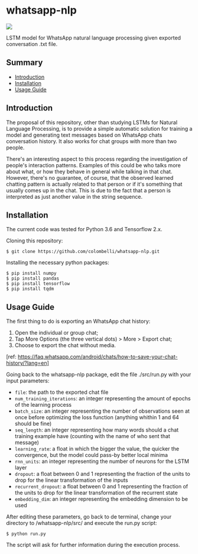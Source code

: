 # whatsapp-nlp
![](https://img.shields.io/badge/python-v3.6-blue)

LSTM model for WhatsApp natural language processing given exported conversation .txt file.

## Summary
- [Introduction](#introduction)
- [Installation](#installation)
- [Usage Guide](#usage-guide)

## Introduction

The proposal of this repository, other than studying LSTMs for Natural Language Processing, is to provide a simple automatic solution for training a model and generating text messages based on WhatsApp chats conversation history. It also works for chat groups with more than two people.

There's an interesting aspect to this process regarding the investigation of people's interaction patterns. Examples of this could be who talks more about what, or how they behave in general while talking in that chat. However, there's no guarantee, of course, that the observed learned chatting pattern is actually related to that person or if it's something that usually comes up in the chat. This is due to the fact that a person is interpreted as just another value in the string sequence. 

## Installation

The current code was tested for Python 3.6 and Tensorflow 2.x.

Cloning this repository:
    
    $ git clone https://github.com/colombelli/whatsapp-nlp.git

Installing the necessary python packages:
    
    $ pip install numpy
    $ pip install pandas
    $ pip install tensorflow
    $ pip install tqdm

## Usage Guide

The first thing to do is exporting an WhatsApp chat history: 
1. Open the individual or group chat; 
2. Tap More Options (the three vertical dots) > More > Export chat; 
3. Choose to export the chat without media.

[ref: https://faq.whatsapp.com/android/chats/how-to-save-your-chat-history/?lang=en]

Going back to the whatsapp-nlp package, edit the file ./src/run.py with your input parameters:
* ```file```: the path to the exported chat file
* ```num_training_iterations```: an integer representing the amount of epochs of the learning process
* ```batch_size```: an integer representing the number of observations seen at once before optimizing the loss function (anything whithin 1 and 64 should be fine)
* ```seq_length```: an integer representing how many words should a chat training example have (counting with the name of who sent that message)
* ```learning_rate```: a float in which the bigger the value, the quicker the convergence, but the model could pass-by better local minima
* ```rnn_units```: an integer representing the number of neurons for the LSTM layer
* ```dropout```: a float between 0 and 1 representing the fraction of the units to drop for the linear transformation of the inputs
* ```recurrent_dropout```: a float between 0 and 1 representing the fraction of the units to drop for the linear transformation of the recurrent state
* ```embedding_dim```: an integer representing the embedding dimension to be used

After editing these parameters, go back to de terminal, change your directory to /whatsapp-nlp/src/ and execute the run.py script:
    
    $ python run.py

The script will ask for further information during the execution process.
